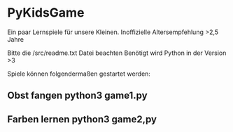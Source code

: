 # PyKidsGame
Ein paar Lernspiele für unsere Kleinen. Inoffizielle Altersempfehlung >2,5 Jahre

Bitte die /src/readme.txt Datei beachten Benötigt wird Python in der Version >3

Spiele können folgendermaßen gestartet werden: 
## Obst fangen python3 game1.py 
## Farben lernen python3 game2,py

